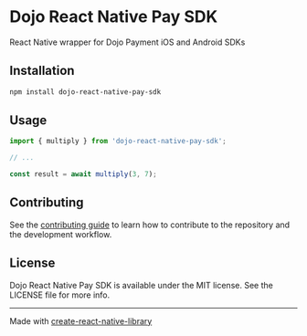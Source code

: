 # Dojo React Native Pay SDK

React Native wrapper for Dojo Payment iOS and Android SDKs

## Installation

```sh
npm install dojo-react-native-pay-sdk
```

## Usage

```js
import { multiply } from 'dojo-react-native-pay-sdk';

// ...

const result = await multiply(3, 7);
```

## Contributing

See the [contributing guide](CONTRIBUTING.md) to learn how to contribute to the repository and the development workflow.

## License

Dojo React Native Pay SDK is available under the MIT license. See the LICENSE file for more info.

---

Made with [create-react-native-library](https://github.com/callstack/react-native-builder-bob)
